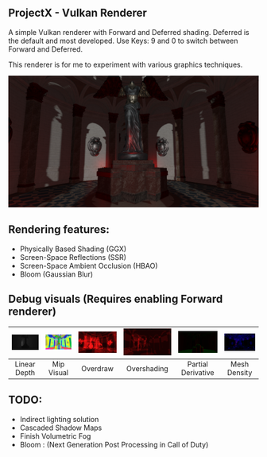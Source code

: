 ## ProjectX - Vulkan Renderer
A simple Vulkan renderer with Forward and Deferred shading.
Deferred is the default and most developed. Use Keys: 9 and 0 to switch between Forward and Deferred.

This renderer is for me to experiment with various graphics techniques.

![Hero Image](showcase/hero.png)

## Rendering features: 
* Physically Based Shading (GGX)
* Screen-Space Reflections (SSR)
* Screen-Space Ambient Occlusion (HBAO)
* Bloom (Gaussian Blur)

## Debug visuals (Requires enabling Forward renderer)

| ![](showcase/linear_depth.png) | ![](showcase/mip_visual.png) | ![](showcase/overdraw.png) | ![](showcase/overshading.png) | ![](showcase/pd.png)  | ![](showcase/mesh_density.png) |
|:-----------------------------:|:----------------------------:|:---------------------------:|:-----------------------------:|:---------------------:| :-----------------------------:|
| Linear Depth                  | Mip Visual                   | Overdraw                    | Overshading                   | Partial Derivative    | Mesh Density                   |

## TODO:
* Indirect lighting solution 
* Cascaded Shadow Maps
* Finish Volumetric Fog
* Bloom : (Next Generation Post Processing in Call of Duty)
